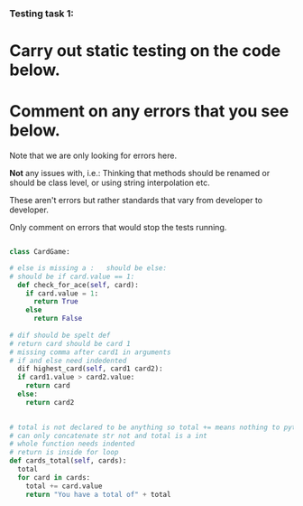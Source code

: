 ### Testing task 1:

# Carry out static testing on the code below.
# Comment on any errors that you see below.

Note that we are only looking for errors here.

**Not** any issues with, i.e.: 
Thinking that methods should be renamed or should be class level, or using string interpolation etc. 

These aren't errors but rather standards that vary from developer to developer. 

Only comment on errors that would stop the tests running.

```python

class CardGame:

# else is missing a :   should be else:
# should be if card.value == 1:
  def check_for_ace(self, card):
    if card.value = 1:
      return True
    else
      return False
   
# dif should be spelt def
# return card should be card 1
# missing comma after card1 in arguments
# if and else need indedented 
  dif highest_card(self, card1 card2):
  if card1.value > card2.value:
    return card
  else:
    return card2
  

# total is not declared to be anything so total += means nothing to python also don't think you
# can only concatenate str not and total is a int 
# whole function needs indented
# return is inside for loop
def cards_total(self, cards):
  total
  for card in cards:
    total += card.value
    return "You have a total of" + total
  
```
